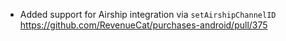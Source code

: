 - Added support for Airship integration via `setAirshipChannelID`
    https://github.com/RevenueCat/purchases-android/pull/375
